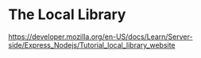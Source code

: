 # The Local Library

https://developer.mozilla.org/en-US/docs/Learn/Server-side/Express_Nodejs/Tutorial_local_library_website
